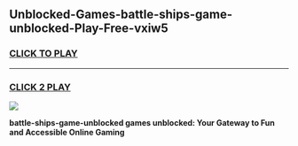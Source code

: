 
## Unblocked-Games-battle-ships-game-unblocked-Play-Free-vxiw5
<h3>
<a href="https://premium76.site?title=battle-ships-game-unblocked&ref=21A">CLICK TO PLAY</a></h3>
<hr>

<h3>
<a href="https://premium76.site?title=battle-ships-game-unblocked&ref=21A">CLICK 2 PLAY</a>
  
</h3>

<a href="https://premium76.site?title=battle-ships-game-unblocked&ref=21A"><img src="https://clearcache.store/games.png"></a>


**battle-ships-game-unblocked games unblocked: Your Gateway to Fun and Accessible Online Gaming**
